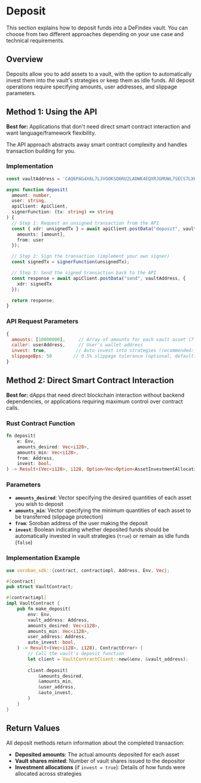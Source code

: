 # Deposit

This section explains how to deposit funds into a DeFindex vault. You can choose from two different approaches depending on your use case and technical requirements.

## Overview

Deposits allow you to add assets to a vault, with the option to automatically invest them into the vault's strategies or keep them as idle funds. All deposit operations require specifying amounts, user addresses, and slippage parameters.

## Method 1: Using the API

**Best for:** Applications that don't need direct smart contract interaction and want language/framework flexibility.

The API approach abstracts away smart contract complexity and handles transaction building for you.

### Implementation

```typescript
const vaultAddress = 'CAQ6PAG4X6L7LJVGOKSQ6RU2LADWK4EQXRJGMUWL7SECS7LXUEQLM5U7';

async function deposit(
  amount: number, 
  user: string, 
  apiClient: ApiClient, 
  signerFunction: (tx: string) => string
) {
  // Step 1: Request an unsigned transaction from the API
  const { xdr: unsignedTx } = await apiClient.postData("deposit", vaultAddress, {
    amounts: [amount],
    from: user
  });

  // Step 2: Sign the transaction (implement your own signer)
  const signedTx = signerFunction(unsignedTx);

  // Step 3: Send the signed transaction back to the API
  const response = await apiClient.postData("send", vaultAddress, {
    xdr: signedTx
  });

  return response;
}
```

### API Request Parameters

```javascript
{
  amounts: [10000000],     // Array of amounts for each vault asset (7 decimals for XLM)
  caller: userAddress,     // User's wallet address
  invest: true,           // Auto-invest into strategies (recommended: true)
  slippageBps: 50        // 0.5% slippage tolerance (optional, default: 0)
}
```

## Method 2: Direct Smart Contract Interaction

**Best for:** dApps that need direct blockchain interaction without backend dependencies, or applications requiring maximum control over contract calls.

### Rust Contract Function

```rust
fn deposit(
    e: Env,
    amounts_desired: Vec<i128>,
    amounts_min: Vec<i128>,
    from: Address,
    invest: bool,
) -> Result<(Vec<i128>, i128, Option<Vec<Option<AssetInvestmentAllocation>>>), ContractError>
```

### Parameters

- **`amounts_desired`**: Vector specifying the desired quantities of each asset you wish to deposit
- **`amounts_min`**: Vector specifying the minimum quantities of each asset to be transferred (slippage protection)  
- **`from`**: Soroban address of the user making the deposit
- **`invest`**: Boolean indicating whether deposited funds should be automatically invested in vault strategies (`true`) or remain as idle funds (`false`)

### Implementation Example

```rust
use soroban_sdk::{contract, contractimpl, Address, Env, Vec};

#[contract]
pub struct VaultContract;

#[contractimpl]
impl VaultContract {
    pub fn make_deposit(
        env: Env,
        vault_address: Address,
        amounts_desired: Vec<i128>,
        amounts_min: Vec<i128>,
        user_address: Address,
        auto_invest: bool,
    ) -> Result<(Vec<i128>, i128), ContractError> {
        // Call the vault's deposit function
        let client = VaultContractClient::new(&env, &vault_address);
        
        client.deposit(
            &amounts_desired,
            &amounts_min,
            &user_address,
            &auto_invest,
        )
    }
}
```

## Return Values

All deposit methods return information about the completed transaction:

- **Deposited amounts**: The actual amounts deposited for each asset
- **Vault shares minted**: Number of vault shares issued to the depositor
- **Investment allocations** (if `invest = true`): Details of how funds were allocated across strategies
